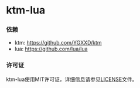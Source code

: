 # ktm-lua

### 依赖

- ktm: https://github.com/YGXXD/ktm
- lua: https://github.com/lua/lua

### 许可证

ktm-lua使用MIT许可证，详细信息请参见[LICENSE](LICENSE)文件。

